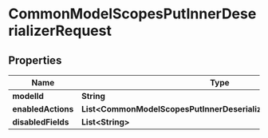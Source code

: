 

# CommonModelScopesPutInnerDeserializerRequest


## Properties

Name | Type | Description | Notes
------------ | ------------- | ------------- | -------------
**modelId** | **String** |  | 
**enabledActions** | **List&lt;CommonModelScopesPutInnerDeserializerEnabledActionsEnum&gt;** |  | 
**disabledFields** | **List&lt;String&gt;** |  | 



